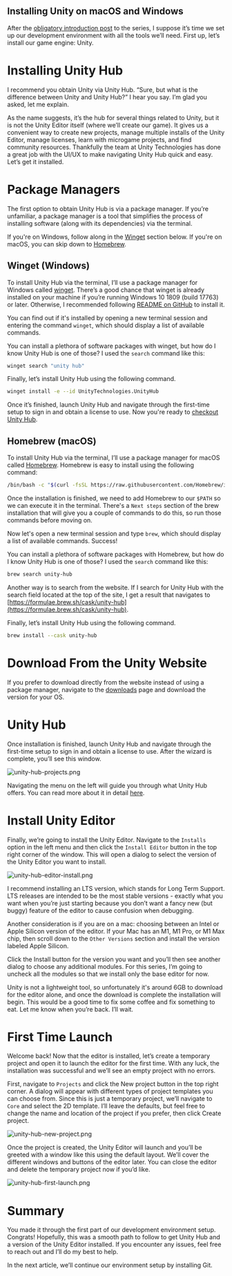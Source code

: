 ## Installing Unity on macOS and Windows

After the [obligatory introduction post](https://blog.justinhhorner.com/lets-make-a-game-in-unity) to the series, I suppose it’s time we set up our development environment with all the tools we’ll need. First up, let’s install our game engine: Unity.

# Installing Unity Hub
I recommend you obtain Unity via Unity Hub. “Sure, but what is the difference between Unity and Unity Hub?” I hear you say. I’m glad you asked, let me explain. 

As the name suggests, it’s the hub for several things related to Unity, but it is not the Unity Editor itself (where we’ll create our game). It gives us a convenient way to create new projects, manage multiple installs of the Unity Editor, manage licenses, learn with microgame projects, and find community resources. Thankfully the team at Unity Technologies has done a great job with the UI/UX to make navigating Unity Hub quick and easy. Let’s get it installed.

# Package Managers
The first option to obtain Unity Hub is via a package manager. If you’re unfamiliar, a package manager is a tool that simplifies the process of installing software (along with its dependencies) via the terminal.

If you're on Windows, follow along in the [Winget](#heading-winget) section below. If you're on macOS, you can skip down to [Homebrew](#heading-homebrew).

## Winget (Windows)
To install Unity Hub via the terminal, I’ll use a package manager for Windows called [winget](https://github.com/microsoft/winget-cli). 
There’s a good chance that winget is already installed on your machine if you’re running Windows 10 1809 (build 17763) or later. Otherwise, I recommended following [README on GitHub](https://github.com/microsoft/winget-cli) to install it.

You can find out if it's installed by opening a new terminal session and entering the command `winget`, which should display a list of available commands.

You can install a plethora of software packages with winget, but how do I know Unity Hub is one of those? I used the `search` command like this:

```bash
winget search "unity hub"
```

Finally, let’s install Unity Hub using the following command.

```bash
winget install -e --id UnityTechnologies.UnityHub
```

Once it’s finished, launch Unity Hub and navigate through the first-time setup to sign in and obtain a license to use. Now you're ready to [checkout Unity Hub](#heading-unity-hub).

## Homebrew (macOS)
To install Unity Hub via the terminal, I’ll use a package manager for macOS called [Homebrew](https://brew.sh). Homebrew is easy to install using the following command:

```bash
/bin/bash -c "$(curl -fsSL https://raw.githubusercontent.com/Homebrew/install/HEAD/install.sh)"
```

Once the installation is finished, we need to add Homebrew to our `$PATH` so we can execute it in the terminal. There's a `Next steps` section of the brew installation that will give you a couple of commands to do this, so run those commands before moving on.

Now let's open a new terminal session and type `brew`, which should display a list of available commands. Success!

You can install a plethora of software packages with Homebrew, but how do I know Unity Hub is one of those? I used the `search` command like this:

```bash
brew search unity-hub
```

Another way is to search from the website. If I search for Unity Hub with the search field located at the top of the site, I get a result that navigates to [https://formulae.brew.sh/cask/unity-hub](https://formulae.brew.sh/cask/unity-hub).

Finally, let’s install Unity Hub using the following command.

```bash
brew install --cask unity-hub
```

# Download From the Unity Website
If you prefer to download directly from the website instead of using a package manager, navigate to the [downloads](https://unity.com/download) page and download the version for your OS.

# Unity Hub
Once installation is finished, launch Unity Hub and navigate through the first-time setup to sign in and obtain a license to use. After the wizard is complete, you’ll see this window.

![unity-hub-projects.png](https://cdn.hashnode.com/res/hashnode/image/upload/v1645016726942/UUOfimLg9.png)

Navigating the menu on the left will guide you through what Unity Hub offers. You can read more about it in detail [here](https://unity.com/unity-hub).

# Install Unity Editor
Finally, we’re going to install the Unity Editor. Navigate to the `Installs` option in the left menu and then click the `Install Editor` button in the top right corner of the window. This will open a dialog to select the version of the Unity Editor you want to install.

![unity-hub-editor-install.png](https://cdn.hashnode.com/res/hashnode/image/upload/v1645016915231/14fxiT6kE.png)

I recommend installing an LTS version, which stands for Long Term Support. LTS releases are intended to be the most stable versions - exactly what you want when you’re just starting because you don’t want a fancy new (but buggy) feature of the editor to cause confusion when debugging.

Another consideration is if you are on a mac: choosing between an Intel or Apple Silicon version of the editor. If your Mac has an M1, M1 Pro, or M1 Max chip, then scroll down to the `Other Versions` section and install the version labeled Apple Silicon.

Click the Install button for the version you want and you’ll then see another dialog to choose any additional modules. For this series, I’m going to uncheck all the modules so that we install only the base editor for now.

Unity is not a lightweight tool, so unfortunately it's around 6GB to download for the editor alone, and once the download is complete the installation will begin. This would be a good time to fix some coffee and fix something to eat. Let me know when you’re back. I’ll wait.

# First Time Launch
Welcome back! Now that the editor is installed, let’s create a temporary project and open it to launch the editor for the first time. With any luck, the installation was successful and we’ll see an empty project with no errors.

First, navigate to `Projects` and click the New project button in the top right corner. A dialog will appear with different types of project templates you can choose from. Since this is just a temporary project, we’ll navigate to `Core` and select the 2D template. I’ll leave the defaults, but feel free to change the name and location of the project if you prefer, then click Create project.

![unity-hub-new-project.png](https://cdn.hashnode.com/res/hashnode/image/upload/v1645017036801/tLw9HGsd1.png)

Once the project is created, the Unity Editor will launch and you’ll be greeted with a window like this using the default layout. We’ll cover the different windows and buttons of the editor later. You can close the editor and delete the temporary project now if you’d like.

![unity-hub-first-launch.png](https://cdn.hashnode.com/res/hashnode/image/upload/v1645016962501/g4DNyArxD.png)

# Summary
You made it through the first part of our development environment setup. Congrats! Hopefully, this was a smooth path to follow to get Unity Hub and a version of the Unity Editor installed. If you encounter any issues, feel free to reach out and I’ll do my best to help.

In the next article, we’ll continue our environment setup by installing Git.